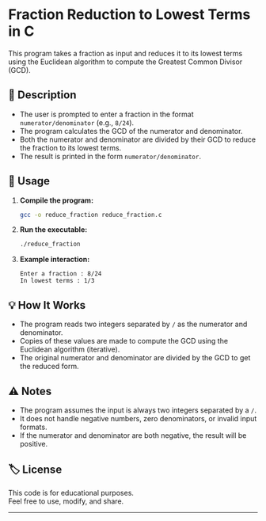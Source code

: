 # Fraction Reduction to Lowest Terms in C

This program takes a fraction as input and reduces it to its lowest terms using the Euclidean algorithm to compute the Greatest Common Divisor (GCD).

## 📄 Description

- The user is prompted to enter a fraction in the format `numerator/denominator` (e.g., `8/24`).
- The program calculates the GCD of the numerator and denominator.
- Both the numerator and denominator are divided by their GCD to reduce the fraction to its lowest terms.
- The result is printed in the form `numerator/denominator`.

## 📝 Usage

1. **Compile the program:**
   ```sh
   gcc -o reduce_fraction reduce_fraction.c
   ```

2. **Run the executable:**
   ```sh
   ./reduce_fraction
   ```

3. **Example interaction:**
   ```
   Enter a fraction : 8/24
   In lowest terms : 1/3
   ```

## 💡 How It Works

- The program reads two integers separated by `/` as the numerator and denominator.
- Copies of these values are made to compute the GCD using the Euclidean algorithm (iterative).
- The original numerator and denominator are divided by the GCD to get the reduced form.

## ⚠️ Notes

- The program assumes the input is always two integers separated by a `/`.
- It does not handle negative numbers, zero denominators, or invalid input formats.
- If the numerator and denominator are both negative, the result will be positive.

## 🏷️ License

This code is for educational purposes.  
Feel free to use, modify, and share.

---
